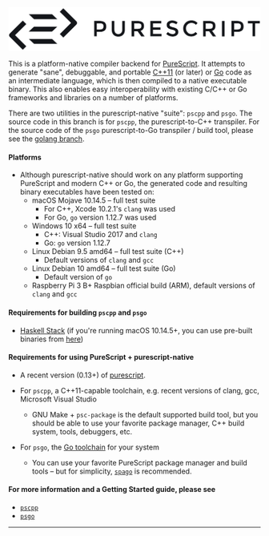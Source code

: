 [![PureScript](https://raw.githubusercontent.com/purescript/purescript/master/logo.png)](http://purescript.org)

This is a platform-native compiler backend for [PureScript](https://github.com/purescript/purescript). It attempts to generate "sane", debuggable, and portable [C++11](https://isocpp.org/wiki/faq/cpp11) (or later) or [Go](https://golang.org/) code as an intermediate language, which is then compiled to a native executable binary. This also enables easy interoperability with existing C/C++ or Go frameworks and libraries on a number of platforms.

There are two utilities in the purescript-native "suite": `pscpp` and `psgo`. The source code in this branch is for `pscpp`, the purescript-to-C++ transpiler. For the source code of the `psgo` purescript-to-Go transpiler / build tool, please see the [golang branch](https://github.com/andyarvanitis/purescript-native/tree/golang).

#### Platforms
* Although purescript-native should work on any platform supporting PureScript and modern C++ or Go, the generated code and resulting binary executables have been tested on:
  * macOS Mojave 10.14.5 – full test suite
      * For C++, Xcode 10.2.1's `clang` was used
      * For Go, `go` version 1.12.7 was used
  * Windows 10 x64 – full test suite
      * C++: Visual Studio 2017 and `clang`
      * Go: `go` version 1.12.7
  * Linux Debian 9.5 amd64 – full test suite (C++)
      * Default versions of `clang` and `gcc`
  * Linux Debian 10 amd64 – full test suite (Go)
      * Default version of `go`
  * Raspberry Pi 3 B+ Raspbian official build (ARM), default versions of `clang` and `gcc`


#### Requirements for building `pscpp` and `psgo`

* [Haskell Stack](https://docs.haskellstack.org/en/stable/README/) (if you're running macOS 10.14.5+, you can use pre-built binaries from [here](https://github.com/andyarvanitis/purescript-native/releases/))

#### Requirements for using PureScript + purescript-native

* A recent version (0.13+) of [purescript](https://github.com/purescript/purescript/releases).

* For `pscpp`, a C++11-capable toolchain, e.g. recent versions of clang, gcc, Microsoft Visual Studio
    * GNU Make + `psc-package` is the default supported build tool, but you should be able to use your favorite package manager, C++ build system, tools, debuggers, etc.
* For `psgo`, the [Go toolchain](https://golang.org) for your system
    * You can use your favorite PureScript package manager and build tools – but for simplicity, [`spago`](https://github.com/spacchetti/spago) is recommended.


#### For more information and a Getting Started guide, please see
* [`pscpp`](https://github.com/andyarvanitis/purescript-native/blob/cpp/README-cpp.md)
* [`psgo`](https://github.com/andyarvanitis/purescript-native/blob/golang/README-go.md)


---
